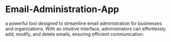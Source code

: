 # Email-Administration-App
a powerful tool designed to streamline email administration for businesses and organizations. With an intuitive interface, administrators can effortlessly add, modify, and delete emails, ensuring efficient communication.
